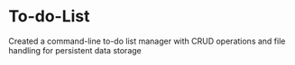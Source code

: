 # To-do-List
Created a command-line to-do list manager with CRUD operations and file handling for persistent data storage

